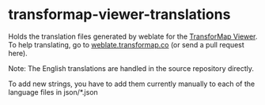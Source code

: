 # transformap-viewer-translations
Holds the translation files generated by weblate for the [TransforMap Viewer](https://github.com/TransforMap/transformap-viewer/). To help translating, go to [weblate.transformap.co](https://weblate.transformap.co/projects/transformap-viewer/transformap-viewer-textsnipplets/) (or send a pull request here).

Note: The English translations are handled in the source repository directly.

To add new strings, you have to add them currently manually to each of the language files in json/*.json
